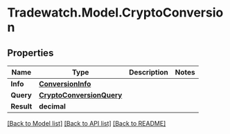 # Tradewatch.Model.CryptoConversion

## Properties

Name | Type | Description | Notes
------------ | ------------- | ------------- | -------------
**Info** | [**ConversionInfo**](ConversionInfo.md) |  | 
**Query** | [**CryptoConversionQuery**](CryptoConversionQuery.md) |  | 
**Result** | **decimal** |  | 

[[Back to Model list]](../README.md#documentation-for-models) [[Back to API list]](../README.md#documentation-for-api-endpoints) [[Back to README]](../README.md)

